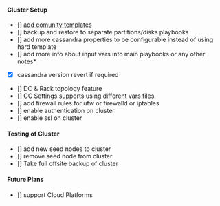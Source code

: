#### Cluster Setup

- [] [add comunity templates](https://github.com/116davinder/apache-cassandra-cluster-mgmt/community)
- [] backup and restore to separate partitions/disks playbooks
- [] add more cassandra properties to be configurable instead of using hard template
- [] add more info about input vars into main playbooks or any other notes*
- [x] cassandra version revert if required
- [] DC & Rack topology feature
- [] GC Settings supports using different vars files.
- [] add firewall rules for ufw or firewalld or iptables
- [] enable authentication on cluster
- [] enable ssl on cluster

#### Testing of Cluster
- [] add new seed nodes to cluster
- [] remove seed node from cluster
- [] Take full offsite backup of cluster

#### Future Plans
- [] support Cloud Platforms

